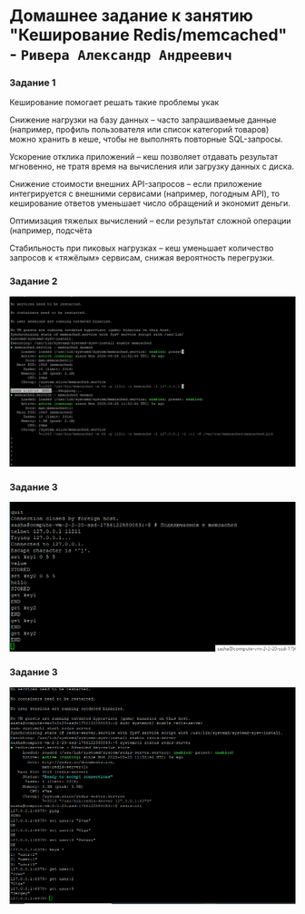 
# Домашнее задание к занятию "Кеширование Redis/memcached" - `Ривера Александр Андреевич`



### Задание 1
Кеширование помогает решать такие проблемы укак

Снижение нагрузки на базу данных – часто запрашиваемые данные (например, профиль пользователя или список категорий товаров) можно хранить в кеше, чтобы не выполнять повторные SQL-запросы.

Ускорение отклика приложений – кеш позволяет отдавать результат мгновенно, не тратя время на вычисления или загрузку данных с диска.

Снижение стоимости внешних API-запросов – если приложение интегрируется с внешними сервисами (например, погодным API), то кеширование ответов уменьшает число обращений и экономит деньги.

Оптимизация тяжелых вычислений – если результат сложной операции (например, подсчёта 

Стабильность при пиковых нагрузках – кеш уменьшает количество запросов к «тяжёлым» сервисам, снижая вероятность перегрузки.

### Задание 2 


![alt text](https://github.com/riveraJ45/sys-pattern-homework-git-hw/blob/main/%D0%9A%D0%B5%D1%88%D0%B8%D1%80%D0%BE%D0%B2%D0%B0%D0%BD%D0%B8%D0%B5%20Redismemcached/%D0%97%D0%B0%D0%B4%D0%B0%D0%BD%D0%B8%D0%B52.bmp)



### Задание 3

![alt text](https://github.com/riveraJ45/sys-pattern-homework-git-hw/blob/main/%D0%9A%D0%B5%D1%88%D0%B8%D1%80%D0%BE%D0%B2%D0%B0%D0%BD%D0%B8%D0%B5%20Redismemcached/%D0%97%D0%B0%D0%B4%D0%B0%D0%BD%D0%B8%D0%B53.bmp)

### Задание 3

![alt text](https://github.com/riveraJ45/sys-pattern-homework-git-hw/blob/main/%D0%9A%D0%B5%D1%88%D0%B8%D1%80%D0%BE%D0%B2%D0%B0%D0%BD%D0%B8%D0%B5%20Redismemcached/%D0%97%D0%B0%D0%B4%D0%B0%D0%BD%D0%B8%D0%B54.bmp)
